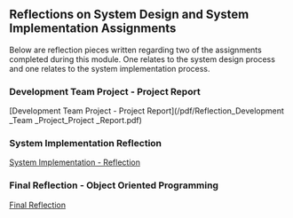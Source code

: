 ## Reflections on System Design and System Implementation Assignments

Below are reflection pieces written regarding two of the assignments completed during this module. One relates to the system design process and one relates to the system implementation process.

### Development Team Project - Project Report

[Development Team Project - Project Report](/pdf/Reflection_Development _Team _Project_Project _Report.pdf)


### System Implementation Reflection

[System Implementation - Reflection](/pdf/s_ystem_implementation_reflection.pdf) 


### Final Reflection - Object Oriented Programming
[Final Reflection](/pdf/final_reflection.pdf) 
